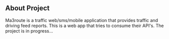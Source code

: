 
## About Project

Ma3route is a traffic web/sms/mobile application that provides traffic and driving feed reports. This is a web app that tries to consume their API's. The project is in progress...



